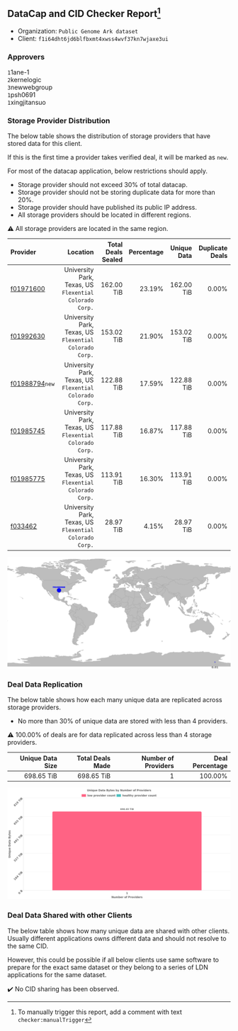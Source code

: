 ## DataCap and CID Checker Report[^1]
 - Organization: `Public Genome Ark dataset`
 - Client: `f1i64dht6jd6blfbxmt4xwss4wvf37kn7wjaxe3ui`
### Approvers
`1`1ane-1<br/>`2`kernelogic<br/>`3`newwebgroup<br/>`1`psh0691<br/>`1`xingjitansuo

### Storage Provider Distribution
The below table shows the distribution of storage providers that have stored data for this client.

If this is the first time a provider takes verified deal, it will be marked as `new`.

For most of the datacap application, below restrictions should apply.
 - Storage provider should not exceed 30% of total datacap.
 - Storage provider should not be storing duplicate data for more than 20%.
 - Storage provider should have published its public IP address.
 - All storage providers should be located in different regions.

⚠️ All storage providers are located in the same region.

| Provider                                                    |                                                   Location | Total Deals Sealed | Percentage | Unique Data | Duplicate Deals |
| :---------------------------------------------------------- | ---------------------------------------------------------: | -----------------: | ---------: | ----------: | --------------: |
| [f01971600](https://filfox.info/en/address/f01971600)       | University Park, Texas, US<br/>`Flexential Colorado Corp.` |         162.00 TiB |     23.19% |  162.00 TiB |           0.00% |
| [f01992630](https://filfox.info/en/address/f01992630)       | University Park, Texas, US<br/>`Flexential Colorado Corp.` |         153.02 TiB |     21.90% |  153.02 TiB |           0.00% |
| [f01988794](https://filfox.info/en/address/f01988794)`new`  | University Park, Texas, US<br/>`Flexential Colorado Corp.` |         122.88 TiB |     17.59% |  122.88 TiB |           0.00% |
| [f01985745](https://filfox.info/en/address/f01985745)       | University Park, Texas, US<br/>`Flexential Colorado Corp.` |         117.88 TiB |     16.87% |  117.88 TiB |           0.00% |
| [f01985775](https://filfox.info/en/address/f01985775)       | University Park, Texas, US<br/>`Flexential Colorado Corp.` |         113.91 TiB |     16.30% |  113.91 TiB |           0.00% |
| [f033462](https://filfox.info/en/address/f033462)           | University Park, Texas, US<br/>`Flexential Colorado Corp.` |          28.97 TiB |      4.15% |   28.97 TiB |           0.00% |

![Provider Distribution](https://raw.githubusercontent.com/data-preservation-programs/filplus-checker-assets/main/filecoin-project/filecoin-plus-large-datasets/issues/1068/1672978053869.png)
### Deal Data Replication
The below table shows how each many unique data are replicated across storage providers.
- No more than 30% of unique data are stored with less than 4 providers.

⚠️ 100.00% of deals are for data replicated across less than 4 storage providers.

| Unique Data Size | Total Deals Made | Number of Providers | Deal Percentage |
| ---------------: | ---------------: | ------------------: | --------------: |
|       698.65 TiB |       698.65 TiB |                   1 |         100.00% |

![Replication Distribution](https://raw.githubusercontent.com/data-preservation-programs/filplus-checker-assets/main/filecoin-project/filecoin-plus-large-datasets/issues/1068/1672978054708.png)
### Deal Data Shared with other Clients
The below table shows how many unique data are shared with other clients.
Usually different applications owns different data and should not resolve to the same CID.

However, this could be possible if all below clients use same software to prepare for the exact same dataset or they belong to a series of LDN applications for the same dataset.

✔️ No CID sharing has been observed.

[^1]: To manually trigger this report, add a comment with text `checker:manualTrigger`
